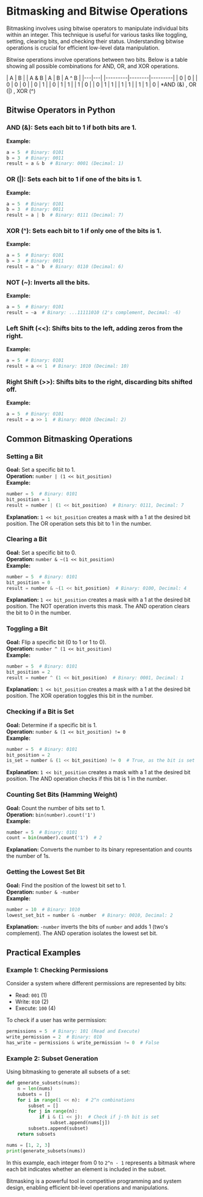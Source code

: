 # Bitmasking and Bitwise Operations

Bitmasking involves using bitwise operators to manipulate individual bits within an integer. This technique is useful for various tasks like toggling, setting, clearing bits, and checking their status. Understanding bitwise operations is crucial for efficient low-level data manipulation.


Bitwise operations involve operations between two bits. Below is a table showing all possible combinations for AND, OR, and XOR operations.



| A | B | | A & B | A &#124; B | A ^ B |
|---|---| |---------|--------|---------|
| 0 | 0 | |   0     |   0    |    0    |
| 0 | 1 | |   0     |   1    |    1    |
| 1 | 0 | |   0     |   1    |    1    |
| 1 | 1 | |   1     |   1    |    0    |
*AND (&) , OR (|) , XOR (^)


## Bitwise Operators in Python

### AND (&): Sets each bit to 1 if both bits are 1.

**Example:**

```python
a = 5  # Binary: 0101
b = 3  # Binary: 0011
result = a & b  # Binary: 0001 (Decimal: 1)
```

### OR (|): Sets each bit to 1 if one of the bits is 1.

**Example:**

```python
a = 5  # Binary: 0101
b = 3  # Binary: 0011
result = a | b  # Binary: 0111 (Decimal: 7)
```

### XOR (^): Sets each bit to 1 if only one of the bits is 1.

**Example:**

```python
a = 5  # Binary: 0101
b = 3  # Binary: 0011
result = a ^ b  # Binary: 0110 (Decimal: 6)
```

### NOT (~): Inverts all the bits.

**Example:**

```python
a = 5  # Binary: 0101
result = ~a  # Binary: ...11111010 (2's complement, Decimal: -6)
```

### Left Shift (<<): Shifts bits to the left, adding zeros from the right.

**Example:**

```python
a = 5  # Binary: 0101
result = a << 1  # Binary: 1010 (Decimal: 10)
```

### Right Shift (>>): Shifts bits to the right, discarding bits shifted off.

**Example:**

```python
a = 5  # Binary: 0101
result = a >> 1  # Binary: 0010 (Decimal: 2)
```

## Common Bitmasking Operations

### Setting a Bit

**Goal:** Set a specific bit to 1.  
**Operation:** `number | (1 << bit_position)`  
**Example:**

```python
number = 5  # Binary: 0101
bit_position = 1
result = number | (1 << bit_position)  # Binary: 0111, Decimal: 7
```

**Explanation:** `1 << bit_position` creates a mask with a 1 at the desired bit position. The OR operation sets this bit to 1 in the number.

### Clearing a Bit

**Goal:** Set a specific bit to 0.  
**Operation:** `number & ~(1 << bit_position)`  
**Example:**

```python
number = 5  # Binary: 0101
bit_position = 0
result = number & ~(1 << bit_position)  # Binary: 0100, Decimal: 4
```

**Explanation:** `1 << bit_position` creates a mask with a 1 at the desired bit position. The NOT operation inverts this mask. The AND operation clears the bit to 0 in the number.

### Toggling a Bit

**Goal:** Flip a specific bit (0 to 1 or 1 to 0).  
**Operation:** `number ^ (1 << bit_position)`  
**Example:**

```python
number = 5  # Binary: 0101
bit_position = 2
result = number ^ (1 << bit_position)  # Binary: 0001, Decimal: 1
```

**Explanation:** `1 << bit_position` creates a mask with a 1 at the desired bit position. The XOR operation toggles this bit in the number.

### Checking if a Bit is Set

**Goal:** Determine if a specific bit is 1.  
**Operation:** `number & (1 << bit_position) != 0`  
**Example:**

```python
number = 5  # Binary: 0101
bit_position = 2
is_set = number & (1 << bit_position) != 0  # True, as the bit is set
```

**Explanation:** `1 << bit_position` creates a mask with a 1 at the desired bit position. The AND operation checks if this bit is 1 in the number.

### Counting Set Bits (Hamming Weight)

**Goal:** Count the number of bits set to 1.  
**Operation:** `bin(number).count('1')`  
**Example:**

```python
number = 5  # Binary: 0101
count = bin(number).count('1')  # 2
```

**Explanation:** Converts the number to its binary representation and counts the number of 1s.

### Getting the Lowest Set Bit

**Goal:** Find the position of the lowest bit set to 1.  
**Operation:** `number & -number`  
**Example:**

```python
number = 10  # Binary: 1010
lowest_set_bit = number & -number  # Binary: 0010, Decimal: 2
```

**Explanation:** `-number` inverts the bits of `number` and adds 1 (two's complement). The AND operation isolates the lowest set bit.

## Practical Examples

### Example 1: Checking Permissions

Consider a system where different permissions are represented by bits:

- Read: `001` (1)
- Write: `010` (2)
- Execute: `100` (4)

To check if a user has write permission:

```python
permissions = 5  # Binary: 101 (Read and Execute)
write_permission = 2  # Binary: 010
has_write = permissions & write_permission != 0  # False
```

### Example 2: Subset Generation

Using bitmasking to generate all subsets of a set:

```python
def generate_subsets(nums):
    n = len(nums)
    subsets = []
    for i in range(1 << n):  # 2^n combinations
        subset = []
        for j in range(n):
            if i & (1 << j):  # Check if j-th bit is set
                subset.append(nums[j])
        subsets.append(subset)
    return subsets

nums = [1, 2, 3]
print(generate_subsets(nums))
```

In this example, each integer from 0 to `2^n - 1` represents a bitmask where each bit indicates whether an element is included in the subset.

Bitmasking is a powerful tool in competitive programming and system design, enabling efficient bit-level operations and manipulations.
